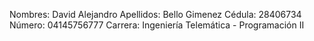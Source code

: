 Nombres: David Alejandro
Apellidos: Bello Gimenez
Cédula: 28406734
Número: 04145756777
Carrera: Ingeniería Telemática - Programación II
